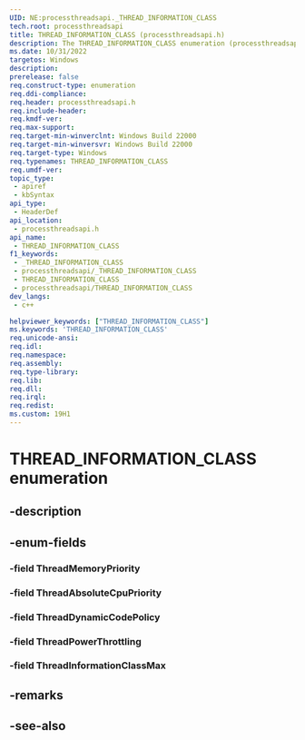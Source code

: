 ```yaml
---
UID: NE:processthreadsapi._THREAD_INFORMATION_CLASS
tech.root: processthreadsapi
title: THREAD_INFORMATION_CLASS (processthreadsapi.h)
description: The THREAD_INFORMATION_CLASS enumeration (processthreadsapi.h) specifies the collection of supported thread types.
ms.date: 10/31/2022
targetos: Windows
description: 
prerelease: false
req.construct-type: enumeration
req.ddi-compliance: 
req.header: processthreadsapi.h
req.include-header: 
req.kmdf-ver: 
req.max-support: 
req.target-min-winverclnt: Windows Build 22000
req.target-min-winversvr: Windows Build 22000
req.target-type: Windows
req.typenames: THREAD_INFORMATION_CLASS
req.umdf-ver: 
topic_type:
 - apiref
 - kbSyntax
api_type:
 - HeaderDef
api_location:
 - processthreadsapi.h
api_name:
 - THREAD_INFORMATION_CLASS
f1_keywords:
 - _THREAD_INFORMATION_CLASS
 - processthreadsapi/_THREAD_INFORMATION_CLASS
 - THREAD_INFORMATION_CLASS
 - processthreadsapi/THREAD_INFORMATION_CLASS
dev_langs:
 - c++

helpviewer_keywords: ["THREAD_INFORMATION_CLASS"]
ms.keywords: 'THREAD_INFORMATION_CLASS'
req.unicode-ansi: 
req.idl: 
req.namespace: 
req.assembly: 
req.type-library: 
req.lib: 
req.dll: 
req.irql: 
req.redist: 
ms.custom: 19H1
---
```

<!--
req.include-header: Windows.h
-->

# THREAD_INFORMATION_CLASS enumeration

## -description

## -enum-fields

### -field ThreadMemoryPriority

### -field ThreadAbsoluteCpuPriority

### -field ThreadDynamicCodePolicy

### -field ThreadPowerThrottling

### -field ThreadInformationClassMax

## -remarks

## -see-also


